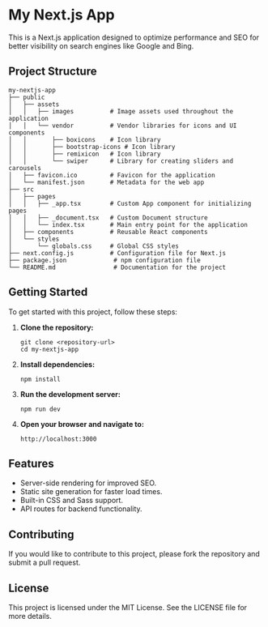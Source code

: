 # My Next.js App

This is a Next.js application designed to optimize performance and SEO for better visibility on search engines like Google and Bing.

## Project Structure

```
my-nextjs-app
├── public
│   ├── assets
│   │   ├── images          # Image assets used throughout the application
│   │   └── vendor          # Vendor libraries for icons and UI components
│   │       ├── boxicons    # Icon library
│   │       ├── bootstrap-icons # Icon library
│   │       ├── remixicon   # Icon library
│   │       └── swiper      # Library for creating sliders and carousels
│   ├── favicon.ico         # Favicon for the application
│   └── manifest.json       # Metadata for the web app
├── src
│   ├── pages
│   │   ├── _app.tsx        # Custom App component for initializing pages
│   │   ├── _document.tsx   # Custom Document structure
│   │   └── index.tsx       # Main entry point for the application
│   ├── components          # Reusable React components
│   └── styles
│       └── globals.css     # Global CSS styles
├── next.config.js          # Configuration file for Next.js
├── package.json             # npm configuration file
└── README.md                # Documentation for the project
```

## Getting Started

To get started with this project, follow these steps:

1. **Clone the repository:**
   ```
   git clone <repository-url>
   cd my-nextjs-app
   ```

2. **Install dependencies:**
   ```
   npm install
   ```

3. **Run the development server:**
   ```
   npm run dev
   ```

4. **Open your browser and navigate to:**
   ```
   http://localhost:3000
   ```

## Features

- Server-side rendering for improved SEO.
- Static site generation for faster load times.
- Built-in CSS and Sass support.
- API routes for backend functionality.

## Contributing

If you would like to contribute to this project, please fork the repository and submit a pull request.

## License

This project is licensed under the MIT License. See the LICENSE file for more details.